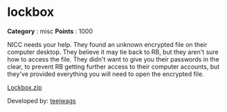 # lockbox

**Category** : misc
**Points** : 1000

NICC needs your help. They found an unknown encrypted file on their computer desktop. They believe it may tie back to RB, but they aren't sure how to access the file. They didn't want to give you their passwords in the clear, to prevent RB getting further access to their computer accounts, but they've provided everything you will need to open the encrypted file.

[Lockbox.zip](https://njit-jerseyctf.s3.us-east-1.amazonaws.com/lockbox/lockbox-files.zip)

Developed by: [teejwags](https://github.com/teejwags)



